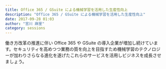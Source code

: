 ```yaml
---
title: Office 365 / GSuite による機械学習を活用した生産性向上
description: "Office 365 / GSuite による機械学習を活用した生産性向上"
date: 2017-09-28 01:03
author: "宮川 麻里"
category: sessions
---
```

働き方改革の推進に伴い Office 365 や GSuite の導入企業が増加し続けています。セキュリティを高めつつ業務の質を向上を目指すため機械学習のテクノロジーが加わりさらなる進化を遂げたこれらのサービスを活用しビジネスを成長させましょう。